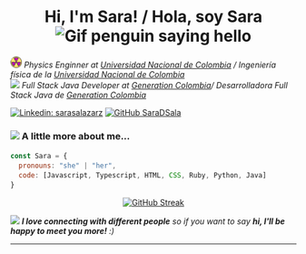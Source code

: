 <h1  align='center'> Hi, I'm Sara! / Hola, soy Sara <img alt="Gif penguin saying hello" src="https://media1.giphy.com/media/v1.Y2lkPTc5MGI3NjExcDFrZ25wbXJ4NnQ0c2docHhkemt4ZGlpcDQ1ZWp6bnl2ZDN5dGV6MSZlcD12MV9pbnRlcm5hbF9naWZfYnlfaWQmY3Q9cw/SqQEcXv9rJznyot3gA/giphy.webp" width="80"></h1>

<p><em>
  <img src="/recursos/radioactivo.png" width="20"> Physics Enginner  at <a href="https://unal.edu.co/">Universidad Nacional de Colombia</a> / Ingeniería física de la <a href="https://unal.edu.co/">Universidad Nacional de Colombia</a></br>
  <img src="https://media.giphy.com/media/WUlplcMpOCEmTGBtBW/giphy.gif" width="30"> Full Stack Java Developer at <a href="https://www.thoughtworks.com"> Generation Colombia</a>/ Desarrolladora Full Stack Java de <a href="https://www.thoughtworks.com"> Generation Colombia  </a> 
</em></p>

[![Linkedin: sarasalazarz](https://img.shields.io/badge/-sarasalazar-blue?style=flat-square&logo=Linkedin&logoColor=white&link=https://www.linkedin.com/in/sarasalazarz/)]([https://www.linkedin.com/in/thaianebraga/](https://www.linkedin.com/in/sarasalazarz/))
[![GitHub SaraDSala](https://img.shields.io/github/followers/SaraDSala?label=follow&style=social)](https://github.com/SaraDSala)


### <img src="https://media.giphy.com/media/VgCDAzcKvsR6OM0uWg/giphy.gif" width="50"> A little more about me...  

```javascript
const Sara = {
  pronouns: "she" | "her",
  code: [Javascript, Typescript, HTML, CSS, Ruby, Python, Java]
}
```
<div align='center'>
<a href="https://git.io/streak-stats"><img src="https://github-readme-streak-stats.herokuapp.com?user=SaraDSala&theme=panda&hide_border=true&date_format=j%2Fn%5B%2FY%5D&mode=weekly&card_width=550&card_height=150&hide_current_streak=true" alt="GitHub Streak" /></a>
</div>



<img src="https://media0.giphy.com/media/v1.Y2lkPTc5MGI3NjExNjNpcm8zNTZ3M245d2x1M3FmaGN0ZDIyZzFhbGozdTNwcWZ5NHl4dCZlcD12MV9pbnRlcm5hbF9naWZfYnlfaWQmY3Q9cw/yISELtJEd545XAqw8x/giphy.webp" width="60"> <em><b>I love connecting with different people</b> so if you want to say <b>hi, I'll be happy to meet you more!</b> :)</em>

---

